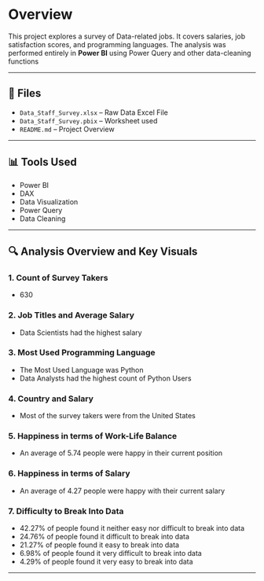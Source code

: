# Overview
This project explores a survey of Data-related jobs. It covers salaries, job satisfaction scores, and programming languages. The analysis was performed entirely in **Power BI** using Power Query and other data-cleaning functions

---

## 📂 Files

- `Data_Staff_Survey.xlsx` – Raw Data Excel File
- `Data_Staff_Survey.pbix` – Worksheet used
- `README.md` – Project Overview

---

## 📊 Tools Used

- Power BI
- DAX
- Data Visualization
- Power Query
- Data Cleaning

---

## 🔍 Analysis Overview and Key Visuals

### 1. Count of Survey Takers
- 630

### 2. Job Titles and Average Salary

- Data Scientists had the highest salary

### 3. Most Used Programming Language

- The Most Used Language was Python
- Data Analysts had the highest count of Python Users

### 4. Country and Salary

- Most of the survey takers were from the United States

### 5. Happiness in terms of Work-Life Balance

- An average of 5.74 people were happy in their current position

### 6. Happiness in terms of Salary

- An average of 4.27 people were happy with their current salary

### 7. Difficulty to Break Into Data

- 42.27% of people found it neither easy nor difficult to break into data
- 24.76% of people found it difficult to break into data
- 21.27% of people found it easy to break into data
- 6.98% of people found it very difficult to break into data
- 4.29% of people found it very easy to break into data
---
